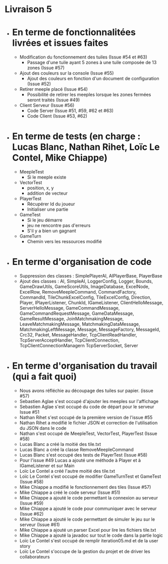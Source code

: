 # Livraison 5

- # En terme de fonctionnalitées livrées et issues faites
    - Modification du fonctionnement des tuiles (Issue #54 et #63)
        - Passage d'une tuile ayant 5 zones à une tuile composée de 13 zones (Issue #57)
    - Ajout des couleurs sur la console (Issue #55)
        - Ajout des couleurs en fonction d'un document de configuration (Issue #52)
    - Retirer meeple placé (Issue #54)
        - Possibilité de retirer les meeples lorsque les zones fermées seront traités (Issue #49)
    - Client Serveur (Issue #56)
        - Code Server (Issue #51, #59, #62 et #63)
        - Code Client (Issue #53, #62)


- # En terme de tests (en charge : Lucas Blanc, Nathan Rihet, Loïc Le Contel, Mike Chiappe)
    - MeepleTest
        - Si le meeple existe
    - VectorTest
        - position, x, y
        - addition de vecteur
    - PlayerTest
        - Récupérer Id du joueur
        - Initialiser une partie
    - GameTest
        - Si le jeu démarre
        - jeu ne rencontre pas d'erreurs
        - S'il y a bien un gagnant
    - GameTurn
        - Chemin vers les ressources modifié

- # En terme d'organisation de code
    - Suppression des classes : SimplePlayerAI, AIPlayerBase, PlayerBase
    - Ajout des classes : AI, SimpleAI, LoggerConfig, Logger, Bounds, GameDrawUtils, GameScoreUtils, ImageDatabase,
      ExcelNode, ExcelRow, RemoveMeepleCommand, CommandFactory, CommandId, TileChunkExcelConfig, TileExcelConfig,
      Direction, Player, IPlayerListener, ChunkId, IGameListener, ClientHelloMessage, ServerHelloMessage,
      GameCommandMessage, GameCommandRequestMessage, GameDataMessage, GameResultMessage, JoinMatchmakingMessage,
      LeaveMatchmakingMessage, MatchmakingDataMessage, MatchmakingLeftMessage, Message, MessageFactory, MessageId,
      Crc32, Packet, MessageHandler, TcpClientReadHandler, TcpServerAcceptHandler, TcpClientConnection,
      TcpClientConnectionManagern TcpServerSocket, Server

- # En terme d'organisation du travail (qui a fait quoi)
    - Nous avons réfléchie au découpage des tuiles sur papier. (issue #57)
    - Sebastien Aglae s'est occupé d'ajouter les meeples sur l'affichage
    - Sebastien Aglae s'est occupé du code de départ pour le serveur Issue #51
    - Nathan Rihet s'est occupé de la première version de l'issue #55
    - Nathan Rihet a modifié le fichier JSON et correction de l'utilisation du JSON dans le code
    - Nathan s'est occupé de MeepleTest, VectorTest, PlayerTest (Issue #58)
    - Lucas Blanc a créé la moitié des tile.txt
    - Lucas Blanc a créé la classe RemoveMeepleCommand
    - Lucas Blanc s'est occupé des tests de PlayerTest (Issue #58)
    - Pour l'issue #49 Lucas a ajouté une méthode à Player et à IGameListener et sur Main
    - Loïc Le Contel a créé l'autre moitié des tile.txt
    - Loïc Le Contel s'est occupé de modifier GameTurnTest et GameTest (Issue #58)
    - Mike Chiappe a modifié le fonctionnement des tiles (Issue #57)
    - Mike Chiappe a créé le code serveur (Issue #51)
    - Mike Chiappe a ajouté le code permettant la connexion au serveur (Issue #59)
    - Mike Chiappe a ajouté le code pour communiquer avec le serveur (Issue #62)
    - Mike Chiappe a ajouté le code permettant de simuler le jeu sur le serveur (Issue #61)
    - Mike Chiappe a ajouté un parser Excel pour lire les fichiers tile.txt
    - Mike Chiappe a ajouté la javadoc sur tout le code dans la partie logic
    - Loïc Le Contel s'est occupé de remplir iteration05.md et de la user story
    - Loïc Le Contel s'occupe de la gestion du projet et de driver les collaborateurs
